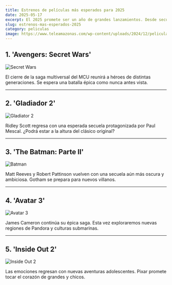 ```yaml
---
title: Estrenos de películas más esperados para 2025
date: 2025-05-17
excerpt: El 2025 promete ser un año de grandes lanzamientos. Desde secuelas esperadas hasta nuevas sagas, el calendario de estrenos emociona tanto a cinéfilos como a fanáticos del blockbuster.
slug: estrenos-mas-esperados-2025
category: peliculas
image: https://www.teleamazonas.com/wp-content/uploads/2024/12/peliculas-3.webp
---
```


## 1. 'Avengers: Secret Wars'

![Secret Wars](https://i.blogs.es/95fcf3/sdcc_avengerssecretwars/1366_2000.jpeg)

El cierre de la saga multiversal del MCU reunirá a héroes de distintas generaciones. Se espera una batalla épica como nunca antes vista.

---

## 2. 'Gladiador 2'

![Gladiator 2](https://s.france24.com/media/display/778561f6-a5eb-11ef-998e-005056bf30b7/w:1280/p:16x9/Gladiator-e1730050606655.jpg)

Ridley Scott regresa con una esperada secuela protagonizada por Paul Mescal. ¿Podrá estar a la altura del clásico original?

---

## 3. 'The Batman: Parte II'

![Batman](https://sm.ign.com/ign_latam/screenshot/default/the-batman-2-ambientacion-frio_vree.jpg)

Matt Reeves y Robert Pattinson vuelven con una secuela aún más oscura y ambiciosa. Gotham se prepara para nuevos villanos.

---

## 4. 'Avatar 3'

![Avatar 3](https://swadesi.com/wp-content/uploads/2025/01/avatar-3-release.webp)

James Cameron continúa su épica saga. Esta vez exploraremos nuevas regiones de Pandora y culturas submarinas.

---

## 5. 'Inside Out 2'

![Inside Out 2](https://www.esmental.com/wp-content/uploads/2024/07/IMG_5272.jpeg)

Las emociones regresan con nuevas aventuras adolescentes. Pixar promete tocar el corazón de grandes y chicos.
